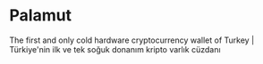 # Palamut
The first and only cold hardware cryptocurrency wallet of Turkey | Türkiye'nin ilk ve tek soğuk donanım kripto varlık cüzdanı

